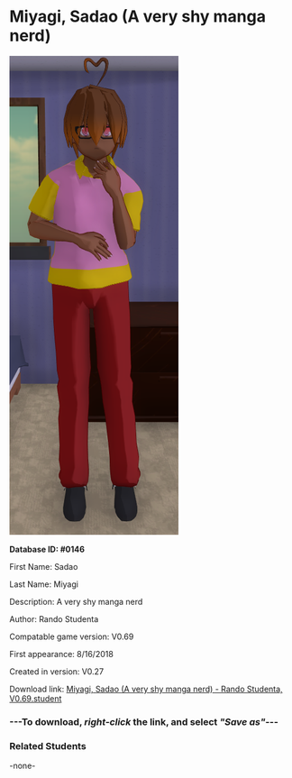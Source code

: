 # Miyagi, Sadao (A very shy manga nerd)

<img src="../../Files/Images/Miyagi, Sadao (A very shy manga nerd).png" title="Miyagi, Sadao (A very shy manga nerd) - Rando Studenta, V0.69">

**Database ID: #0146**

First Name: Sadao

Last Name: Miyagi

Description: A very shy manga nerd

Author: Rando Studenta

Compatable game version: V0.69

First appearance: 8/16/2018

Created in version: V0.27

Download link: <a href="https://raw.githubusercontent.com/Arbiter1223/Daigaku-Gurashi-Custom-Students/master/Files/Student%20Files/Miyagi%2C%20Sadao%20(A%20very%20shy%20manga%20nerd)%20-%20Rando%20Studenta%2C%20V0.69.student">Miyagi, Sadao (A very shy manga nerd) - Rando Studenta, V0.69.student</a>

### ---**To download, _right-click_ the link, and select _"Save as"_**---

### Related Students

-none-
